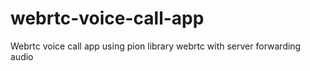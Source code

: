 # webrtc-voice-call-app
Webrtc voice call app using pion library webrtc with server forwarding audio
